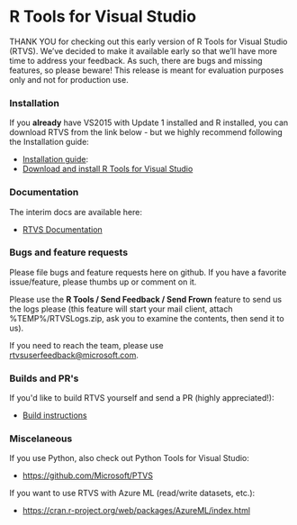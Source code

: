 # R Tools for Visual Studio

THANK YOU for checking out this early version of R Tools for Visual Studio (RTVS). We’ve decided to make it available early so that we’ll have more time to address your feedback. As such, there are bugs and missing features, so please beware! This release is meant for evaluation purposes only and not for production use.

### Installation

If you **already** have VS2015 with Update 1 installed and R installed, you can download RTVS from the link below - but we highly recommend following the Installation guide:

* [Installation guide](http://microsoft.github.io/RTVS-docs/installation.html):
* [Download and install R Tools for Visual Studio](https://aka.ms/rtvs-current)

### Documentation

The interim docs are available here:

* [RTVS Documentation](http://microsoft.github.io/RTVS-docs/)


### Bugs and feature requests

Please file bugs and feature requests here on github.  If you have a favorite issue/feature, please thumbs up or comment on it.

Please use the **R Tools / Send Feedback / Send Frown** feature to send us the logs please (this feature will start your mail client, attach %TEMP%/RTVSLogs.zip, ask you to examine the contents, then send it to us).

If you need to reach the team, please use rtvsuserfeedback@microsoft.com.


### Builds and PR's

If you'd like to build RTVS yourself and send a PR (highly appreciated!):

* [Build instructions](https://github.com/Microsoft/RTVS/blob/master/Build.md)

### Miscelaneous

If you use Python, also check out Python Tools for Visual Studio:

* https://github.com/Microsoft/PTVS

If you want to use RTVS with Azure ML (read/write datasets, etc.):

* https://cran.r-project.org/web/packages/AzureML/index.html 









